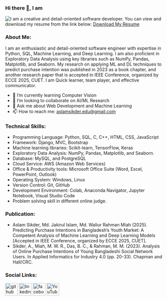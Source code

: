 ### Hi there 👋, I am
![I am a creative and detail-oriented software developer.](https://media.licdn.com/dms/image/v2/D5616AQEMq7e9dXsYbA/profile-displaybackgroundimage-shrink_350_1400/B56ZT_jqmpGoAY-/0/1739454330205?e=1744848000&v=beta&t=sS-LceuTvOwCNPpkQIK5AUe_nzKCqRtjOyNqC22pbYc)
You can view and download my resume from the link below:
[Download My Resume](https://drive.google.com/file/d/1qlCCFx90n3cywm0EH0ToVWYfwQSG69F2/view)

### About Me:
I am an enthusiastic and detail-oriented software engineer with expertise in Python, SQL, Machine Learning, and Deep Learning. I am also proficient in Exploratory Data Analysis using key libraries such as NumPy, Pandas, Matplotlib, and Seaborn. My research on applying ML and DL techniques to predict purchase intention was published in 2023 as a book chapter, and another research paper that is accepted in IEEE Conference, organized by ECCE 2025, CUET. I am Quick learner, team player, and effective communicator.

- 🌱 I’m currently learning Computer Vision 
- 👯 I’m looking to collaborate on AI/ML Research  
- 💬 Ask me about Web Development and Machine Learning  
- 📫 How to reach me: aslamsikder.edu@gmail.com

### Technical Skills: 
- Programming Language: Python, SQL, C, C++, HTML, CSS, JavaScript
- Framework: Django, MVC, Bootstrap
- Machine learning libraries: Scikit-learn, TensorFlow, Keras
- Exploratory Data Analysis: NumPy, Pandas, Matplotlib, and Seaborn.
- Database: MySQL, and PostgreSQL
- Cloud Service: AWS (Amazon Web Services)
- Office & Productivity tools: Microsoft Office Suite (Word, Excel, PowerPoint, Outlook)
- Operating System: Windows, Linux
- Version Control: Git, GitHub
- Development Environment: Colab, Anaconda Navigator, Jupyter Notebook, Visual Studio Code
- Problem solving skill in different online judge.

### Publication:
- Aslam Sikder, Md. Jakirul Islam, Md. Waliur Rahman Miah (2025). Predicting Purchase Intentions in Bangladesh’s Youth Market: A Competent Analysis of Machine Learning and Deep Learning Models [Accepted in IEEE Conference, organized by ECCE 2025, CUET].
- Sikder, A., Miah, M. W. R., Das, B. C., & Rahman, M. M. (2023). Analysis of Online Purchase Intentions of Young Bangladeshi Social Network Users. In Applied Informatics for Industry 4.0 (pp. 20-33). Chapman and Hall/CRC.

### Social Links:
[<img src='https://cdn.jsdelivr.net/npm/simple-icons@3.0.1/icons/github.svg' alt='github' height='40'>](https://github.com/aslamsikder)  [<img src='https://cdn.jsdelivr.net/npm/simple-icons@3.0.1/icons/linkedin.svg' alt='linkedin' height='40'>](https://www.linkedin.com/in/aslamsikder//)  [<img src='https://cdn.jsdelivr.net/npm/simple-icons@3.0.1/icons/facebook.svg' alt='facebook' height='40'>](https://www.facebook.com/aslamsikderduet)  [<img src='https://cdn.jsdelivr.net/npm/simple-icons@3.0.1/icons/youtube.svg' alt='YouTube' height='40'>](https://www.youtube.com/channel/UCOXfcVWrP2I1uoVqUkt6krQ)

